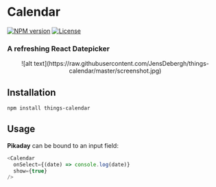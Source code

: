 Calendar
========

[![NPM version][npm-image]][npm-url]
[![License][license-image]][license-url]

### A refreshing React Datepicker

<div style="text-align: center;">
![alt text](https://raw.githubusercontent.com/JensDebergh/things-calendar/master/screenshot.jpg)
</div>

## Installation

    npm install things-calendar
## Usage

**Pikaday** can be bound to an input field:

```javascript
<Calendar
  onSelect={(date) => console.log(date)}
  show={true}
/>
```

[npm-image]: https://img.shields.io/npm/v/things-calendar.svg?style=flat-square
[npm-url]: https://www.npmjs.com/package/things-calendar
[license-image]: https://img.shields.io/:license-mit-blue.svg?style=flat-square
[license-url]: LICENSE.md